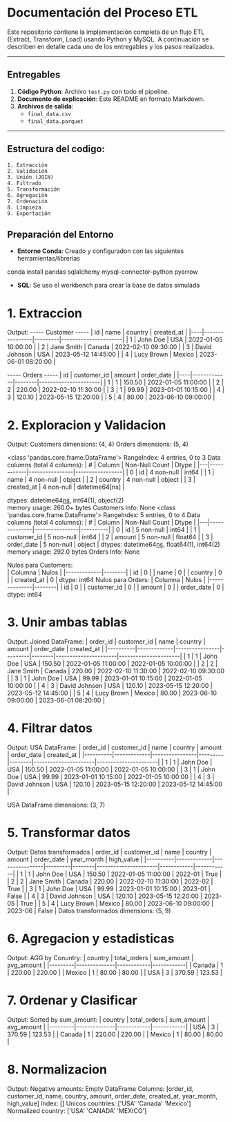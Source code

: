 # Documentación del Proceso ETL

Este repositorio contiene la implementación completa de un flujo ETL (Extract, Transform, Load) usando Python y MySQL. A continuación se describen en detalle cada uno de los entregables y los pasos realizados.

---

## Entregables

1. **Código Python**: Archivo `test.py` con todo el pipeline.  
2. **Documento de explicación**: Este README en formato Markdown.  
3. **Archivos de salida**:
   - `final_data.csv`
   - `final_data.parquet`

---

## Estructura del codigo:
    1. Extracción
    2. Validación
    3. Unión (JOIN)
    4. Filtrado
    5. Transformación
    6. Agregación
    7. Ordenación
    8. Limpieza
    9. Exportación


## Preparación del Entorno

- **Entorno Conda**: Creado y configuradon con las siguientes herramientas/librerias

conda install pandas sqlalchemy mysql-connector-python pyarrow

- **SQL**: Se uso el workbench para crear la base de datos simulada


# 1. Extraccion
Output:
----- Customer -----
| id | name           | country | created_at           |
|----|----------------|---------|----------------------|
| 1  | John Doe       | USA     | 2022-01-05 10:00:00  |
| 2  | Jane Smith     | Canada  | 2022-02-10 09:30:00  |
| 3  | David Johnson  | USA     | 2023-05-12 14:45:00  |
| 4  | Lucy Brown     | Mexico  | 2023-06-01 08:20:00  |


----- Orders -----
| id | customer_id | amount | order_date           |
|----|-------------|--------|----------------------|
| 1  | 1           | 150.50 | 2022-01-05 11:00:00  |
| 2  | 2           | 220.00 | 2022-02-10 11:30:00  |
| 3  | 1           | 99.99  | 2023-01-01 10:15:00  |
| 4  | 3           | 120.10 | 2023-05-15 12:20:00  |
| 5  | 4           | 80.00  | 2023-06-10 09:00:00  |  

# 2. Exploracion y Validacion
Output:
Customers dimensions:  (4, 4)
Orders dimensions:  (5, 4) 

<class 'pandas.core.frame.DataFrame'>
RangeIndex: 4 entries, 0 to 3
Data columns (total 4 columns):
| # | Column     | Non-Null Count | Dtype           |
|---|------------|----------------|-----------------|
| 0 | id         | 4 non-null     | int64           |
| 1 | name       | 4 non-null     | object          |
| 2 | country    | 4 non-null     | object          |
| 3 | created_at | 4 non-null     | datetime64[ns]  |

dtypes: datetime64[ns](1), int64(1), object(2)   
memory usage: 260.0+ bytes
Customers Info:  None
<class 'pandas.core.frame.DataFrame'>
RangeIndex: 5 entries, 0 to 4
Data columns (total 4 columns):
| # | Column       | Non-Null Count | Dtype    |
|---|--------------|----------------|----------|
| 0 | id           | 5 non-null     | int64    |
| 1 | customer_id  | 5 non-null     | int64    |
| 2 | amount       | 5 non-null     | float64  |
| 3 | order_date   | 5 non-null     | object   |
dtypes: datetime64[ns](1), float64(1), int64(2)  
memory usage: 292.0 bytes
Orders Info:  None 

Nulos para Customers:  
| Columna     | Nulos |
|-------------|--------|
| id          | 0      |
| name        | 0      |
| country     | 0      |
| created_at  | 0      |
dtype: int64
Nulos para Orders:
| Columna      | Nulos |
|--------------|--------|
| id           | 0      |
| customer_id  | 0      |
| amount       | 0      |
| order_date   | 0      |
dtype: int64

# 3. Unir ambas tablas
Output:
Joined DataFrame:
| order_id | customer_id | name           | country | amount | order_date           | created_at           |
|----------|-------------|----------------|---------|--------|----------------------|----------------------|
| 1        | 1           | John Doe       | USA     | 150.50 | 2022-01-05 11:00:00  | 2022-01-05 10:00:00  |
| 2        | 2           | Jane Smith     | Canada  | 220.00 | 2022-02-10 11:30:00  | 2022-02-10 09:30:00  |
| 3        | 1           | John Doe       | USA     | 99.99  | 2023-01-01 10:15:00  | 2022-01-05 10:00:00  |
| 4        | 3           | David Johnson  | USA     | 120.10 | 2023-05-15 12:20:00  | 2023-05-12 14:45:00  |
| 5        | 4           | Lucy Brown     | Mexico  | 80.00  | 2023-06-10 09:00:00  | 2023-06-01 08:20:00  |


# 4. Filtrar datos
Output:
USA DataFrame:
| order_id | customer_id | name           | country | amount | order_date           | created_at           |
|----------|-------------|----------------|---------|--------|----------------------|----------------------|
| 1        | 1           | John Doe       | USA     | 150.50 | 2022-01-05 11:00:00  | 2022-01-05 10:00:00  |
| 3        | 1           | John Doe       | USA     | 99.99  | 2023-01-01 10:15:00  | 2022-01-05 10:00:00  |
| 4        | 3           | David Johnson  | USA     | 120.10 | 2023-05-15 12:20:00  | 2023-05-12 14:45:00  |

 USA DataFrame dimensions:  (3, 7)

# 5. Transformar datos
Output:
Datos transformados
| order_id | customer_id | name           | country | amount | order_date           | year_month | high_value |
|----------|-------------|----------------|---------|--------|----------------------|------------|------------|
| 1        | 1           | John Doe       | USA     | 150.50 | 2022-01-05 11:00:00  | 2022-01    | True       |
| 2        | 2           | Jane Smith     | Canada  | 220.00 | 2022-02-10 11:30:00  | 2022-02    | True       |
| 3        | 1           | John Doe       | USA     | 99.99  | 2023-01-01 10:15:00  | 2023-01    | False      |
| 4        | 3           | David Johnson  | USA     | 120.10 | 2023-05-15 12:20:00  | 2023-05    | True       |
| 5        | 4           | Lucy Brown     | Mexico  | 80.00  | 2023-06-10 09:00:00  | 2023-06    | False      |
Datos transformados dimensions:  (5, 9)

# 6. Agregacion y estadisticas
Output:
AGG by Conuntry:
| country | total_orders | sum_amount | avg_amount |
|---------|--------------|------------|------------|
| Canada  | 1            | 220.00     | 220.00     |
| Mexico  | 1            | 80.00      | 80.00      |
| USA     | 3            | 370.59     | 123.53     |

# 7. Ordenar y Clasificar
Output:
Sorted by sum_amount:
| country | total_orders | sum_amount | avg_amount |
|---------|--------------|------------|------------|
| USA     | 3            | 370.59     | 123.53     |
| Canada  | 1            | 220.00     | 220.00     |
| Mexico  | 1            | 80.00      | 80.00      |

# 8. Normalizacion
Output:
Negative amounts:
 Empty DataFrame
Columns: [order_id, customer_id, name, country, amount, order_date, created_at, year_month, high_value]
Index: []
Unicos countries:
 ['USA' 'Canada' 'Mexico']
Normalized country:
 ['USA' 'CANADA' 'MEXICO']

